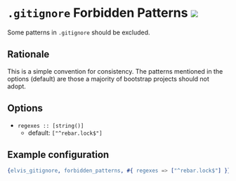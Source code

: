 # `.gitignore` Forbidden Patterns [![](https://img.shields.io/badge/since-4.0.0-blue)](https://github.com/inaka/elvis_core/releases/tag/4.0.0)

Some patterns in `.gitignore` should be excluded.

## Rationale

This is a simple convention for consistency. The patterns mentioned in the options (default)
are those a majority of bootstrap projects should not adopt.

## Options

- `regexes :: [string()]`
  - default: `["^rebar.lock$"]`

## Example configuration

```erlang
{elvis_gitignore, forbidden_patterns, #{ regexes => ["^rebar.lock$"] }}
```
